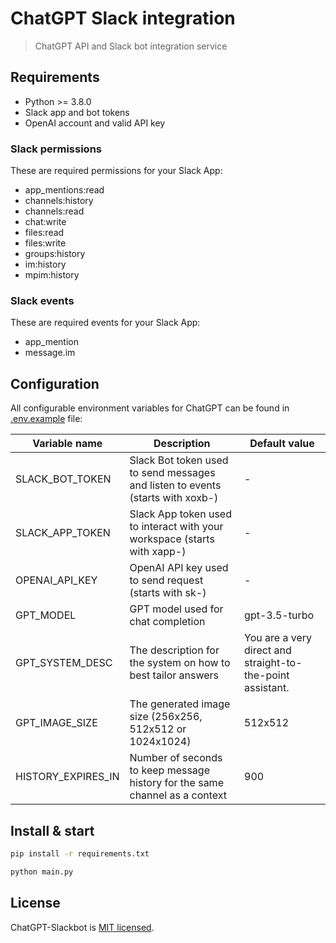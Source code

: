 # ChatGPT Slack integration

> ChatGPT API and Slack bot integration service

## Requirements

* Python >= 3.8.0
* Slack app and bot tokens
* OpenAI account and valid API key

### Slack permissions

These are required permissions for your Slack App:

* app_mentions:read
* channels:history
* channels:read
* chat:write
* files:read
* files:write
* groups:history
* im:history
* mpim:history

### Slack events

These are required events for your Slack App:

* app_mention
* message.im

## Configuration

All configurable environment variables for ChatGPT can be found in [.env.example](.env.example) file:

| Variable name      | Description                                                                    | Default value                                              |
|--------------------|--------------------------------------------------------------------------------|------------------------------------------------------------|
| SLACK_BOT_TOKEN    | Slack Bot token used to send messages and listen to events (starts with xoxb-) | -                                                          |
| SLACK_APP_TOKEN    | Slack App token used to interact with your workspace (starts with xapp-)       | -                                                          |
| OPENAI_API_KEY     | OpenAI API key used to send request (starts with sk-)                          | -                                                          |
| GPT_MODEL          | GPT model used for chat completion                                             | gpt-3.5-turbo                                              |
| GPT_SYSTEM_DESC    | The description for the system on how to best tailor answers                   | You are a very direct and straight-to-the-point assistant. |
| GPT_IMAGE_SIZE     | The generated image size (256x256, 512x512 or 1024x1024)                       | 512x512                                                    |
| HISTORY_EXPIRES_IN | Number of seconds to keep message history for the same channel as a context    | 900                                                        |

## Install & start

```sh
pip install -r requirements.txt

python main.py
```

## License

ChatGPT-Slackbot is [MIT licensed](LICENSE).